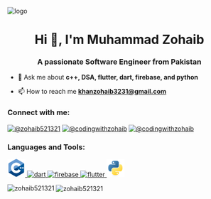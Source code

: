 ![logo](https://firebasestorage.googleapis.com/v0/b/mainecommerce-e9457.appspot.com/o/CnicPDF%2FCoding%20With%20Zohaib.png?alt=media&token=14d91b09-ad36-4dc8-8213-71a260f6bd38)
<h1 align="center">Hi 👋, I'm Muhammad Zohaib</h1>
<h3 align="center">A passionate Software Engineer from Pakistan</h3>

- 💬 Ask me about **c++, DSA, flutter, dart, firebase, and python**

- 📫 How to reach me **khanzohaib3231@gmail.com**


<h3 align="left">Connect with me:</h3>
<p align="left">
<a href="https://dev.to/@zohaib521321" target="blank"><img align="center" src="https://raw.githubusercontent.com/rahuldkjain/github-profile-readme-generator/master/src/images/icons/Social/devto.svg" alt="@zohaib521321" height="30" width="40" /></a>
<a href="https://www.instagram.com/codingwithzohaib/" target="blank"><img align="center" src="https://raw.githubusercontent.com/rahuldkjain/github-profile-readme-generator/master/src/images/icons/Social/instagram.svg" alt="@codingwithzohaib" height="30" width="40" /></a>
<a href="https://www.youtube.com/channel/UCMoJ0yBznqHt6fS550TaLxg" target="blank"><img align="center" src="https://raw.githubusercontent.com/rahuldkjain/github-profile-readme-generator/master/src/images/icons/Social/youtube.svg" alt="@codingwithzohaib" height="30" width="40" /></a>
</p>

<h3 align="left">Languages and Tools:</h3>
<p align="left"> <a href="https://www.w3schools.com/cpp/" target="_blank" rel="noreferrer"> <img src="https://raw.githubusercontent.com/devicons/devicon/master/icons/cplusplus/cplusplus-original.svg" alt="cplusplus" width="40" height="40"/> </a> <a href="https://dart.dev" target="_blank" rel="noreferrer"> <img src="https://www.vectorlogo.zone/logos/dartlang/dartlang-icon.svg" alt="dart" width="40" height="40"/> </a> <a href="https://firebase.google.com/" target="_blank" rel="noreferrer"> <img src="https://www.vectorlogo.zone/logos/firebase/firebase-icon.svg" alt="firebase" width="40" height="40"/> </a> <a href="https://flutter.dev" target="_blank" rel="noreferrer"> <img src="https://www.vectorlogo.zone/logos/flutterio/flutterio-icon.svg" alt="flutter" width="40" height="40"/> </a> <a href="https://www.python.org" target="_blank" rel="noreferrer"> <img src="https://raw.githubusercontent.com/devicons/devicon/master/icons/python/python-original.svg" alt="python" width="40" height="40"/> </a> </p>

<p><img align="left" src="https://github-readme-stats.vercel.app/api/top-langs?username=zohaib521321&show_icons=true&locale=en&layout=compact" alt="zohaib521321" /></p>

<p>&nbsp;<img align="center" src="https://github-readme-stats.vercel.app/api?username=zohaib521321&show_icons=true&locale=en" alt="zohaib521321" /></p>


